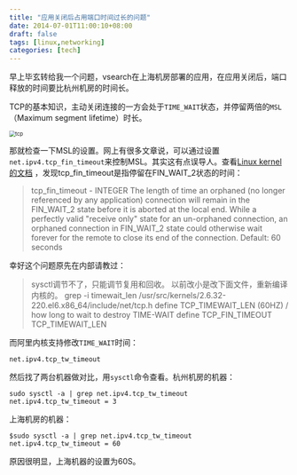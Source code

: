 ```yaml
---
title: "应用关闭后占用端口时间过长的问题"
date: 2014-07-01T11:00:10+08:00
draft: false
tags: [linux,networking]
categories: [tech]
---
```


早上毕玄转给我一个问题，vsearch在上海机房部署的应用，在应用关闭后，端口释放的时间要比杭州机房的时间长。

TCP的基本知识，主动关闭连接的一方会处于`TIME_WAIT`状态，并停留两倍的`MSL`（Maximum segment lifetime）时长。

<img src="https://cdn.mazhen.tech/images/202207011102616.png" alt="tcp" style="zoom:67%;" />

那就检查一下MSL的设置。网上有很多文章说，可以通过设置`net.ipv4.tcp_fin_timeout`来控制MSL。其实这有点误导人。查看[Linux kernel的文档](https://www.kernel.org/doc/Documentation/networking/ip-sysctl.txt) ，发现tcp_fin_timeout是指停留在FIN_WAIT_2状态的时间：

> tcp_fin_timeout - INTEGER
> The length of time an orphaned (no longer referenced by any application) connection will remain in the FIN_WAIT_2 state before it is aborted at the local end.  While a perfectly valid "receive only" state for an un-orphaned connection, an orphaned connection in FIN_WAIT_2 state could otherwise wait forever for the remote to close its end of the connection. Default: 60 seconds

幸好这个问题原先在内部请教过：

> sysctl调节不了，只能调节复用和回收。
> 以前改小是改下面文件，重新编译内核的。
> grep -i timewait_len /usr/src/kernels/2.6.32-220.el6.x86_64/include/net/tcp.h
> define TCP_TIMEWAIT_LEN (60HZ) / how long to wait to destroy TIME-WAIT
> define TCP_FIN_TIMEOUT TCP_TIMEWAIT_LEN

而阿里内核支持修改`TIME_WAIT`时间：

    net.ipv4.tcp_tw_timeout

然后找了两台机器做对比，用`sysctl`命令查看。杭州机房的机器：

    sudo sysctl -a | grep net.ipv4.tcp_tw_timeout
    net.ipv4.tcp_tw_timeout = 3

上海机房的机器：

    $sudo sysctl -a | grep net.ipv4.tcp_tw_timeout
    net.ipv4.tcp_tw_timeout = 60

原因很明显，上海机器的设置为60S。
